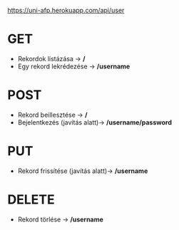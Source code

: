 https://uni-afp.herokuapp.com/api/user

# GET

- Rekordok listázása -> **/**
- Egy rekord lekrédezése -> **/username**

# POST

- Rekord beillesztése -> **/**
- Bejelentkezés (javítás alatt)-> **/username/password**

# PUT

- Rekord frissítése (javítás alatt)-> **/username**

# DELETE

- Rekord törlése -> **/username**